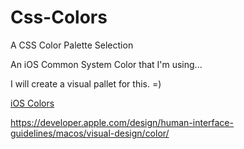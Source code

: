 # Css-Colors
A CSS Color Palette Selection 

An iOS Common System Color that I'm using...

I will create a visual pallet for this. =)

[iOS Colors](https://developer.apple.com/design/human-interface-guidelines/ios/visual-design/color/)

https://developer.apple.com/design/human-interface-guidelines/macos/visual-design/color/